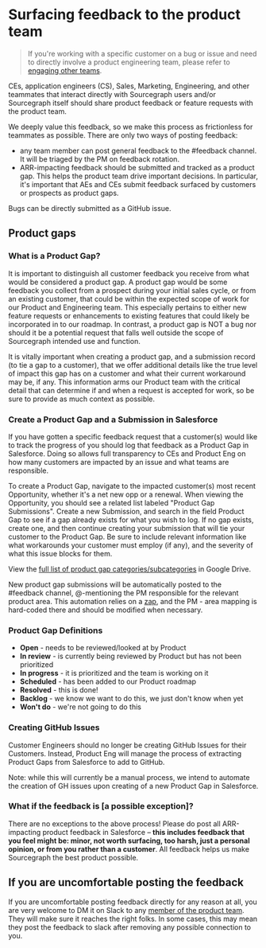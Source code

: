 # Surfacing feedback to the product team

> If you're working with a specific customer on a bug or issue and need to directly involve a product engineering team, please refer to [engaging other teams](../../../support/process/engaging-other-teams.md).

CEs, application engineers (CS), Sales, Marketing, Engineering, and other teammates that interact directly with Sourcegraph users and/or Sourcegraph itself should share product feedback or feature requests with the product team.

We deeply value this feedback, so we make this process as frictionless for teammates as possible. There are only two ways of posting feedback:

- any team member can post general feedback to the #feedback channel. It will be triaged by the PM on feedback rotation.
- ARR-impacting feedback should be submitted and tracked as a product gap. This helps the product team drive important decisions. In particular, it's important that AEs and CEs submit feedback surfaced by customers or prospects as product gaps.

Bugs can be directly submitted as a GitHub issue.

## Product gaps

### What is a Product Gap?

It is important to distinguish all customer feedback you receive from what would be considered a product gap. A product gap would be some feedback you collect from a prospect during your initial sales cycle, or from an existing customer, that could be within the expected scope of work for our Product and Engineering team. This especially pertains to either new feature requests or enhancements to existing features that could likely be incorporated in to our roadmap. In contrast, a product gap is NOT a bug nor should it be a potential request that falls well outside the scope of Sourcegraph intended use and function.

It is vitally important when creating a product gap, and a submission record (to tie a gap to a customer), that we offer additional details like the true level of impact this gap has on a customer and what their current workaround may be, if any. This information arms our Product team with the critical detail that can determine if and when a request is accepted for work, so be sure to provide as much context as possible.

### Create a Product Gap and a Submission in Salesforce

If you have gotten a specific feedback request that a customer(s) would like to track the progress of you should log that feedback as a Product Gap in Salesforce. Doing so allows full transparency to CEs and Product Eng on how many customers are impacted by an issue and what teams are responsible.

To create a Product Gap, navigate to the impacted customer(s) most recent Opportunity, whether it's a net new opp or a renewal. When viewing the Opportunity, you should see a related list labeled "Product Gap Submissions". Create a new Submission, and search in the field Product Gap to see if a gap already exists for what you wish to log. If no gap exists, create one, and then continue creating your submission that will tie your customer to the Product Gap. Be sure to include relevant information like what workarounds your customer must employ (if any), and the severity of what this issue blocks for them.

View the [full list of product gap categories/subcategories](https://docs.google.com/spreadsheets/d/1lgfIJUGkGW0Cp6yJmOqpR-WcUaWj8LbEAg4jt6EH4oY/edit?usp=sharing) in Google Drive.

New product gap submissions will be automatically posted to the #feedback channel, @-mentioning the PM responsible for the relevant product area. This automation relies on a [zap](https://zapier.com/app/editor/145738791), and the PM - area mapping is hard-coded there and should be modified when necessary.

### Product Gap Definitions

- **Open** - needs to be reviewed/looked at by Product
- **In review** - is currently being reviewed by Product but has not been prioritized
- **In progress** - it is prioritized and the team is working on it
- **Scheduled** - has been added to our Product roadmap
- **Resolved** - this is done!
- **Backlog** - we know we want to do this, we just don't know when yet
- **Won't do** - we're not going to do this

### Creating GitHub Issues

Customer Engineers should no longer be creating GitHub Issues for their Customers. Instead, Product Eng will manage the process of extracting Product Gaps from Salesforce to add to GitHub.

Note: while this will currently be a manual process, we intend to automate the creation of GH issues upon creating of a new Product Gap in Salesforce.

### What if the feedback is [a possible exception]?

There are no exceptions to the above process! Please do post all ARR-impacting product feedback in Salesforce – **this includes feedback that you feel might be: minor, not worth surfacing, too harsh, just a personal opinion, or from you rather than a customer**. All feedback helps us make Sourcegraph the best product possible.

## If you are uncomfortable posting the feedback

If you are uncomfortable posting feedback directly for any reason at all, you are very welcome to DM it on Slack to any [member of the product team](index.md#members). They will make sure it reaches the right folks. In some cases, this may mean they post the feedback to slack after removing any possible connection to you.
